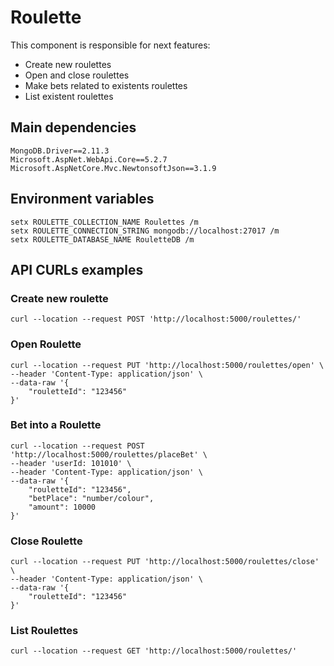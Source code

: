 # Roulette
This component is responsible for next features:
- Create new roulettes
- Open and close roulettes
- Make bets related to existents roulettes
- List existent roulettes

## Main dependencies
```
MongoDB.Driver==2.11.3
Microsoft.AspNet.WebApi.Core==5.2.7
Microsoft.AspNetCore.Mvc.NewtonsoftJson==3.1.9
```

## Environment variables
```
setx ROULETTE_COLLECTION_NAME Roulettes /m
setx ROULETTE_CONNECTION_STRING mongodb://localhost:27017 /m
setx ROULETTE_DATABASE_NAME RouletteDB /m
```

## API CURLs examples
### Create new roulette
```
curl --location --request POST 'http://localhost:5000/roulettes/'
```
### Open Roulette
```
curl --location --request PUT 'http://localhost:5000/roulettes/open' \
--header 'Content-Type: application/json' \
--data-raw '{
    "rouletteId": "123456"
}'
```
### Bet into a Roulette
```
curl --location --request POST 'http://localhost:5000/roulettes/placeBet' \
--header 'userId: 101010' \
--header 'Content-Type: application/json' \
--data-raw '{
    "rouletteId": "123456",
    "betPlace": "number/colour",
    "amount": 10000
}'
```
### Close Roulette
```
curl --location --request PUT 'http://localhost:5000/roulettes/close' \
--header 'Content-Type: application/json' \
--data-raw '{
    "rouletteId": "123456"
}'
```
### List Roulettes
```
curl --location --request GET 'http://localhost:5000/roulettes/'
```